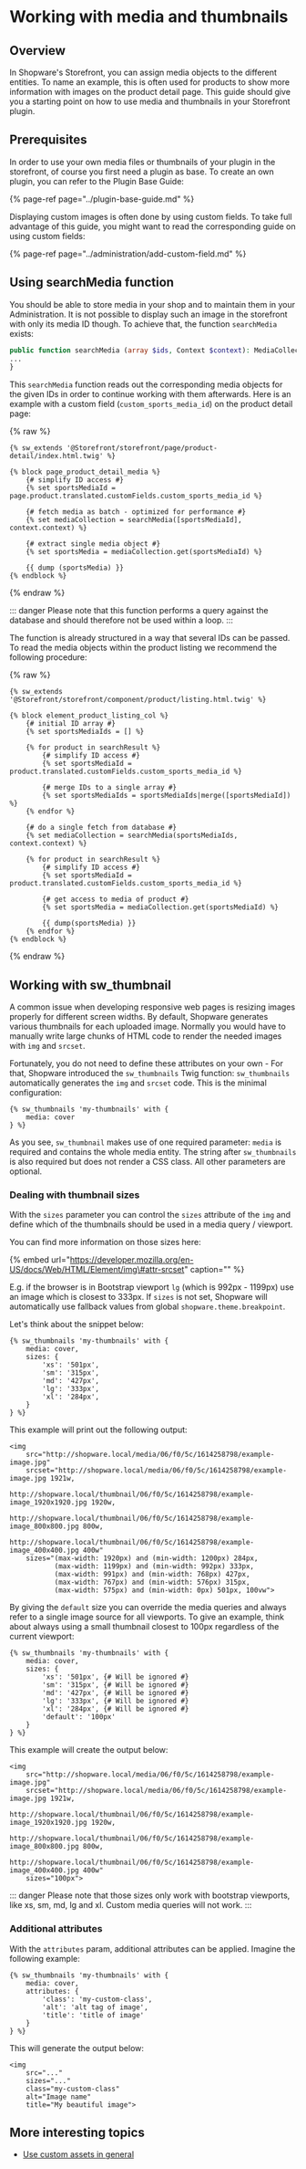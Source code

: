 # Working with media and thumbnails

## Overview

In Shopware's Storefront, you can assign media objects to the different entities. To name an example, this is often used for products to show more information with images on the product detail page. This guide should give you a starting point on how to use media and thumbnails in your Storefront plugin.

## Prerequisites

In order to use your own media files or thumbnails of your plugin in the storefront, of course you first need a plugin as base. To create an own plugin, you can refer to the Plugin Base Guide:

{% page-ref page="../plugin-base-guide.md" %}

Displaying custom images is often done by using custom fields. To take full advantage of this guide, you might want to read the corresponding guide on using custom fields:

{% page-ref page="../administration/add-custom-field.md" %}

## Using searchMedia function

You should be able to store media in your shop and to maintain them in your Administration. It is not possible to display such an image in the storefront with only its media ID though. To achieve that, the function `searchMedia` exists:

```php
public function searchMedia (array $ids, Context $context): MediaCollection { 
... 
}
```

This `searchMedia` function reads out the corresponding media objects for the given IDs in order to continue working with them afterwards. Here is an example with a custom field \(`custom_sports_media_id`\) on the product detail page:

{% raw %}

```text
{% sw_extends '@Storefront/storefront/page/product-detail/index.html.twig' %}

{% block page_product_detail_media %}
    {# simplify ID access #}
    {% set sportsMediaId = page.product.translated.customFields.custom_sports_media_id %}

    {# fetch media as batch - optimized for performance #}
    {% set mediaCollection = searchMedia([sportsMediaId], context.context) %}

    {# extract single media object #}
    {% set sportsMedia = mediaCollection.get(sportsMediaId) %}

    {{ dump (sportsMedia) }}
{% endblock %}
```

{% endraw %}

::: danger
Please note that this function performs a query against the database and should therefore not be used within a loop.
:::

The function is already structured in a way that several IDs can be passed. To read the media objects within the product listing we recommend the following procedure:

{% raw %}

```text
{% sw_extends '@Storefront/storefront/component/product/listing.html.twig' %}

{% block element_product_listing_col %}
    {# initial ID array #}
    {% set sportsMediaIds = [] %}

    {% for product in searchResult %}
        {# simplify ID access #}
        {% set sportsMediaId = product.translated.customFields.custom_sports_media_id %}

        {# merge IDs to a single array #}
        {% set sportsMediaIds = sportsMediaIds|merge([sportsMediaId]) %}
    {% endfor %}

    {# do a single fetch from database #}
    {% set mediaCollection = searchMedia(sportsMediaIds, context.context) %}

    {% for product in searchResult %}
        {# simplify ID access #}
        {% set sportsMediaId = product.translated.customFields.custom_sports_media_id %}

        {# get access to media of product #}
        {% set sportsMedia = mediaCollection.get(sportsMediaId) %}

        {{ dump(sportsMedia) }}
    {% endfor %}
{% endblock %}
```

{% endraw %}

## Working with sw\_thumbnail

A common issue when developing responsive web pages is resizing images properly for different screen widths. By default, Shopware generates various thumbnails for each uploaded image. Normally you would have to manually write large chunks of HTML code to render the needed images with `img` and `srcset`.

Fortunately, you do not need to define these attributes on your own - For that, Shopware introduced the `sw_thumbnails` Twig function: `sw_thumbnails` automatically generates the `img` and `srcset` code. This is the minimal configuration:

```text
{% sw_thumbnails 'my-thumbnails' with {
    media: cover
} %}
```

As you see, `sw_thumbnail` makes use of one required parameter: `media` is required and contains the whole media entity. The string after `sw_thumbnails` is also required but does not render a CSS class. All other parameters are optional.

### Dealing with thumbnail sizes

With the `sizes` parameter you can control the `sizes` attribute of the `img` and define which of the thumbnails should be used in a media query / viewport.

You can find more information on those sizes here:
<!-- markdown-link-check-disable-next-line -->
{% embed url="https://developer.mozilla.org/en-US/docs/Web/HTML/Element/img\#attr-srcset" caption="" %}

E.g. if the browser is in Bootstrap viewport `lg` \(which is 992px - 1199px\) use an image which is closest to 333px. If `sizes` is not set, Shopware will automatically use fallback values from global `shopware.theme.breakpoint`.

Let's think about the snippet below:

```text
{% sw_thumbnails 'my-thumbnails' with {
    media: cover,
    sizes: {
        'xs': '501px',
        'sm': '315px',
        'md': '427px',
        'lg': '333px',
        'xl': '284px',
    }
} %}
```

This example will print out the following output:

```markup
<img 
    src="http://shopware.local/media/06/f0/5c/1614258798/example-image.jpg" 
    srcset="http://shopware.local/media/06/f0/5c/1614258798/example-image.jpg 1921w, 
            http://shopware.local/thumbnail/06/f0/5c/1614258798/example-image_1920x1920.jpg 1920w, 
            http://shopware.local/thumbnail/06/f0/5c/1614258798/example-image_800x800.jpg 800w, 
            http://shopware.local/thumbnail/06/f0/5c/1614258798/example-image_400x400.jpg 400w" 
    sizes="(max-width: 1920px) and (min-width: 1200px) 284px,
           (max-width: 1199px) and (min-width: 992px) 333px, 
           (max-width: 991px) and (min-width: 768px) 427px, 
           (max-width: 767px) and (min-width: 576px) 315px, 
           (max-width: 575px) and (min-width: 0px) 501px, 100vw">
```

By giving the `default` size you can override the media queries and always refer to a single image source for all viewports. To give an example, think about always using a small thumbnail closest to 100px regardless of the current viewport:

```text
{% sw_thumbnails 'my-thumbnails' with {
    media: cover,
    sizes: {
        'xs': '501px', {# Will be ignored #}
        'sm': '315px', {# Will be ignored #}
        'md': '427px', {# Will be ignored #}
        'lg': '333px', {# Will be ignored #}
        'xl': '284px', {# Will be ignored #}
        'default': '100px'
    }
} %}
```

This example will create the output below:

```markup
<img 
    src="http://shopware.local/media/06/f0/5c/1614258798/example-image.jpg" 
    srcset="http://shopware.local/media/06/f0/5c/1614258798/example-image.jpg 1921w, 
            http://shopware.local/thumbnail/06/f0/5c/1614258798/example-image_1920x1920.jpg 1920w, 
            http://shopware.local/thumbnail/06/f0/5c/1614258798/example-image_800x800.jpg 800w, 
            http://shopware.local/thumbnail/06/f0/5c/1614258798/example-image_400x400.jpg 400w" 
    sizes="100px">
```

::: danger
Please note that those sizes only work with bootstrap viewports, like xs, sm, md, lg and xl. Custom media queries will not work.
:::

### Additional attributes

With the `attributes` param, additional attributes can be applied. Imagine the following example:

```text
{% sw_thumbnails 'my-thumbnails' with {
    media: cover,
    attributes: {
        'class': 'my-custom-class',
        'alt': 'alt tag of image',
        'title': 'title of image'
    }
} %}
```

This will generate the output below:

```markup
<img 
    src="..." 
    sizes="..." 
    class="my-custom-class" 
    alt="Image name" 
    title="My beautiful image">
```

## More interesting topics

* [Use custom assets in general](add-custom-assets.md)
